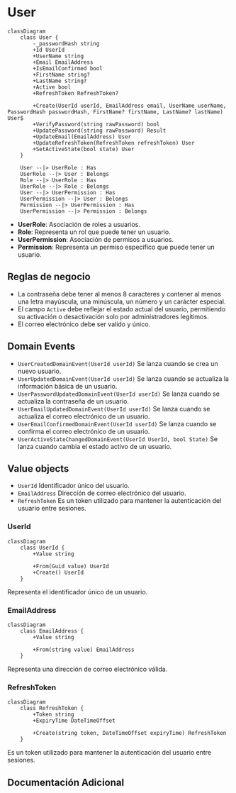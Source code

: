 # User

```mermaid
classDiagram
    class User {
        -_passwordHash string
        +Id UserId
        +UserName string
        +Email EmailAddress
        +IsEmailConfirmed bool
        +FirstName string?
        +LastName string?
        +Active bool
        +RefreshToken RefreshToken?

        +Create(UserId userId, EmailAddress email, UserName userName, PasswordHash passwordHash, FirstName? firstName, LastName? lastName) User$
        +VerifyPassword(string rawPassword) bool
        +UpdatePassword(string rawPassword) Result
        +UpdateEmail(EmailAddress) User
        +UpdateRefreshToken(RefreshToken refreshToken) User
        +SetActiveState(bool state) User
    }

    User --|> UserRole : Has
    UserRole --|> User : Belongs
    Role --|> UserRole : Has
    UserRole --|> Role : Belongs
    User --|> UserPermission : Has
    UserPermission --|> User : Belongs
    Permission --|> UserPermission : Has
    UserPermission --|> Permission : Belongs
```

- **UserRole**: Asociación de roles a usuarios.
- **Role**: Representa un rol que puede tener un usuario.
- **UserPermission**: Asociación de permisos a usuarios.
- **Permission**: Representa un permiso específico que puede tener un usuario.

## Reglas de negocio

- La contraseña debe tener al menos 8 caracteres y contener al menos una letra mayúscula, una minúscula, un número y un carácter especial.
- El campo `Active` debe reflejar el estado actual del usuario, permitiendo su activación o desactivación solo por administradores legítimos.
- El correo electrónico debe ser valido y único.

## Domain Events

- `UserCreatedDomainEvent(UserId userId)` Se lanza cuando se crea un nuevo usuario.
- `UserUpdatedDomainEvent(UserId userId)` Se lanza cuando se actualiza la información básica de un usuario.
- `UserPasswordUpdatedDomainEvent(UserId userId)` Se lanza cuando se actualiza la contraseña de un usuario.
- `UserEmailUpdatedDomainEvent(UserId userId)` Se lanza cuando se actualiza el correo electrónico de un usuario.
- `UserEmailConfirmedDomainEvent(UserId userId)` Se lanza cuando se confirma el correo electrónico de un usuario.
- `UserActiveStateChangedDomainEvent(UserId UserId, bool State)` Se lanza cuando cambia el estado activo de un usuario.

## Value objects

- `UserId` Identificador único del usuario.
- `EmailAddress` Dirección de correo electrónico del usuario.
- `RefreshToken` Es un token utilizado para mantener la autenticación del usuario entre sesiones.

### UserId

```mermaid
classDiagram
    class UserId {
        +Value string

        +From(Guid value) UserId
        +Create() UserId
    }
```

Representa el identificador único de un usuario.

### EmailAddress

```mermaid
classDiagram
    class EmailAddress {
        +Value string

        +From(string value) EmailAddress
    }
```

Representa una dirección de correo electrónico válida.

### RefreshToken

```mermaid
classDiagram
    class RefreshToken {
        +Token string
        +ExpiryTime DateTimeOffset

        +Create(string token, DateTimeOffset expiryTime) RefreshToken
    }
```

Es un token utilizado para mantener la autenticación del usuario entre sesiones.

## Documentación Adicional
